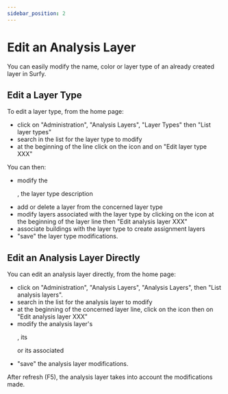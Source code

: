 ```yaml
---
sidebar_position: 2
---
```

# Edit an Analysis Layer

You can easily modify the name, color or layer type of an already created layer in Surfy.

## Edit a Layer Type

To edit a layer type, from the home page:

-   click on "Administration", "Analysis Layers", "Layer Types" then "List layer types"
-   search in the list for the layer type to modify
-   at the beginning of the line click on the icon and on "Edit layer type XXX"

You can then:

-   modify the <P code="dimensionType:name" />, the layer type description
-   add or delete a layer from the concerned layer type
-   modify layers associated with the layer type by clicking on the icon at the beginning of the layer line then "Edit analysis layer XXX"
-   associate buildings with the layer type to create assignment layers
-   "save" the layer type modifications.

## Edit an Analysis Layer Directly

You can edit an analysis layer directly, from the home page:

-   click on "Administration", "Analysis Layers", "Analysis Layers", then "List analysis layers".
-   search in the list for the analysis layer to modify
-   at the beginning of the concerned layer line, click on the icon then on "Edit analysis layer XXX"
-   modify the analysis layer's <P code="dimension:name" />, its <P code="dimension:color" /> or its associated <P code="dimension:dimensionType" />
-   "save" the analysis layer modifications.

After refresh (F5), the analysis layer takes into account the modifications made.
